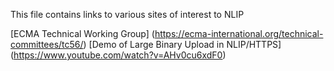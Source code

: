 This file contains links to various sites of interest to NLIP 

[ECMA Technical Working Group] (https://ecma-international.org/technical-committees/tc56/)
[Demo of Large Binary Upload in NLIP/HTTPS] (https://www.youtube.com/watch?v=AHv0cu6xdF0)
